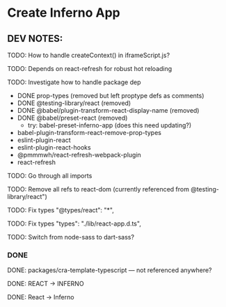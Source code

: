 # Create Inferno  App

## DEV NOTES:

TODO: How to handle createContext() in iframeScript.js?

TODO: Depends on react-refresh for robust hot reloading

TODO: Investigate how to handle package dep
- DONE prop-types (removed but left proptype defs as comments)
- DONE @testing-library/react (removed)
- DONE @babel/plugin-transform-react-display-name (removed)
- DONE @babel/preset-react (removed)
  - try: babel-preset-inferno-app (does this need updating?)
- babel-plugin-transform-react-remove-prop-types
- eslint-plugin-react
- eslint-plugin-react-hooks
- @pmmmwh/react-refresh-webpack-plugin
- react-refresh

TODO: Go  through all imports

TODO: Remove all refs to react-dom (currently referenced from @testing-library/react")

TODO: Fix types "@types/react": "*",

TODO: Fix types  "types": "./lib/react-app.d.ts",

TODO: Switch from node-sass to dart-sass?

### DONE

DONE: packages/cra-template-typescript — not referenced anywhere?

DONE: REACT -> INFERNO

DONE: React -> Inferno